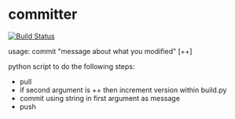 committer
=========

[![Build Status](https://secure.travis-ci.org/aelgru/committer.png?branch=master)](http://travis-ci.org/aelgru/committer)

usage:
	commit "message about what you modified" [++]

python script to do the following steps:
* pull
* if second argument is ++ then increment version within build.py
* commit using string in first argument as message
* push
